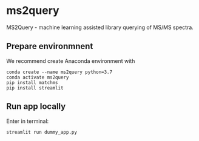 # ms2query
MS2Query - machine learning assisted library querying of MS/MS spectra.

## Prepare environmnent
We recommend create Anaconda environment with

```
conda create --name ms2query python=3.7
conda activate ms2query
pip install matchms
pip install streamlit
```
  
## Run app locally
Enter in terminal:
```
streamlit run dummy_app.py
```
